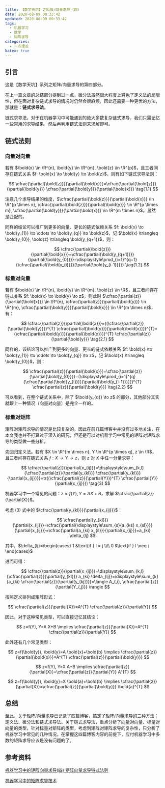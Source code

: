 ```yaml
---
title: 【数学天坑】之矩阵/向量求导（四）
date: 2020-08-09 00:33:42
updated: 2020-08-09 00:33:42
tags:
  - 机器学习
  - 数学
  - 矩阵求导
categories:
  - 一点理论
katex: true
---
```


## 引言

这是【数学天坑】系列之矩阵/向量求导的第四部分。

在上一篇文章的总结部分提到过一点，微分法虽然很大程度上避免了定义法的局限性，但在面对复杂链式求导的情况时仍然会很麻烦，因此还需要一种更优的方法，那就是：**链式求导法**。

链式求导法，对于在机器学习中可能遇到的绝大多数复杂链式求导，我们只需记忆一些常用的求导结果，然后再利用链式法则来求解即可。

<!-- more -->

## 链式法则

### 向量对向量

若有 $\bold{x} \in \R^{n}, \bold{y} \in \R^{m}, \bold{z} \in \R^{p}$，且三者间存在链式关系 $f: \bold{x} \to \bold{y} \to \bold{z}$，则有如下链式求导法则：

$$ \cfrac{\partial{\bold{z}}}{\partial{\bold{x}}}=\cfrac{\partial{\bold{z}}}{\partial{\bold{y}}} \cfrac{\partial{\bold{y}}}{\partial{\bold{x}}} \tag{1.1} $$

注意几个求导结果的维度，$\cfrac{\partial{\bold{z}}}{\partial{\bold{x}}} \in \R^{p \times n}, \cfrac{\partial{\bold{z}}}{\partial{\bold{y}}} \in \R^{p \times m}, \cfrac{\partial{\bold{y}}}{\partial{\bold{x}}} \in \R^{m \times n}$，显然是匹配的。

同样的结论可以推广到更多的向量、更长的链式依赖关系 $f: \bold{x} \to \bold{y_{1}} \to \cdots \to \bold{y_{q}} \to \bold{z}$，记 $\bold{x} \triangleq \bold{y_{0}}, \bold{z} \triangleq \bold{y_{q+1}}$，则：

$$ \cfrac{\partial{\bold{z}}}{\partial{\bold{x}}}=\cfrac{\partial{\bold{y_{q+1}}}}{\partial{\bold{y_{0}}}}=\displaystyle\prod_{i=1}^{q+1}{\cfrac{\partial{\bold{y_{i}}}}{\partial{\bold{y_{i-1}}}}} \tag{1.2} $$

### 标量对向量

若有 $\bold{x} \in \R^{n}, \bold{y} \in \R^{m}, \bold{z} \in \R$，且三者间存在链式关系 $f: \bold{x} \to \bold{y} \to z$，则此时 $\cfrac{\partial{z}}{\partial{\bold{x}}} \in \R^{n}, \cfrac{\partial{z}}{\partial{\bold{y}}} \in \R^{m}, \cfrac{\partial{\bold{y}}}{\partial{\bold{x}}} \in \R^{m \times n}$，有：

$$ \cfrac{\partial{z}}{\partial{\bold{x}}}=((\cfrac{\partial{z}}{\partial{\bold{y}}})^{T} \cfrac{\partial{\bold{y}}}{\partial{\bold{x}}})^{T}=(\cfrac{\partial{\bold{y}}}{\partial{\bold{x}}})^{T} \cfrac{\partial{z}}{\partial{\bold{y}}} \tag{2.1} $$

同样的，该结论可以推广到更多的向量、更长的链式依赖关系 $f: \bold{x} \to \bold{y_{1}} \to \cdots \to \bold{y_{q}} \to z$，记 $\bold{x} \triangleq \bold{y_{0}}$，则：

$$ \cfrac{\partial{z}}{\partial{\bold{x}}}=\cfrac{\partial{z}}{\partial{\bold{y_{0}}}}=(\displaystyle\prod_{i=1}^{q}{\cfrac{\partial{\bold{y_{i}}}}{\partial{\bold{y_{i-1}}}}})^{T} \cfrac{\partial{z}}{\partial{\bold{y}}} \tag{2.2} $$

可以看到，在整个链式关系中，除了 $\bold{y_{q}} \to z$ 的部分，其他部分其实就跟上一种情况（向量对向量）是完全一样的。

### 标量对矩阵

矩阵对矩阵求导的情况是比较复杂的，因此在前几篇博客中并没有过多地关注，在本文我也并不打算过于深入的研究，但还是可以对机器学习中常见的矩阵对矩阵求导的类型做一些分析。

先回归定义法。若有 $X \in \R^{m \times n}, Y \in \R^{p \times q}, z \in \R$，且三者间存在链式关系 $f: X \to Y \to z$，则 $z$ 对 $X$ 中任一分量求导：

$$ \cfrac{\partial{z}}{\partial{x_{ij}}}=\displaystyle\sum_{k,l}{\cfrac{\partial{z}}{\partial{y_{kl}}} \cfrac{\partial{y_{kl}}}{\partial{x_{ij}}}}=tr((\cfrac{\partial{z}}{\partial{Y}})^{T} \cfrac{\partial{Y}}{\partial{x_{ij}}}) \tag{3} $$

机器学习中一个常见的问题：$z=f(Y), Y=A X+B$，求解 $\cfrac{\partial{z}}{\partial{X}}$。

考虑 $(3)$ 式中的 $\cfrac{\partial{y_{kl}}}{\partial{x_{ij}}}$：

$$ \cfrac{\partial{y_{kl}}}{\partial{x_{ij}}}=\cfrac{\partial{\displaystyle\sum_{s}{a_{ks} x_{sl}}}}{\partial{x_{ij}}}=\cfrac{\partial{a_{ki} x_{il}}}{\partial{x_{ij}}}=a_{ki} \delta_{lj} $$

其中，$\delta_{lj}=\begin{cases} 1 &\text{if } l = j \\\\ 0 &\text{if } l \neq j \end{cases}$

进而可得：

$$ \cfrac{\partial{z}}{\partial{x_{ij}}}=\displaystyle\sum_{k,l}{\cfrac{\partial{z}}{\partial{y_{kl}}} a_{ki} \delta_{lj}}=\displaystyle\sum_{k}{a_{ki} \cfrac{\partial{z}}{\partial{y_{kj}}}}=\langle A_{,i}, \cfrac{\partial{z}}{\partial{Y_{,j}}} \rangle $$

按照定义排列成矩阵形式：

$$ \cfrac{\partial{z}}{\partial{X}}=A^{T} \cfrac{\partial{z}}{\partial{Y}} $$

因此，对于这种常见类型，可以直接记忆其结论：

$$ z=f(Y), Y=A X+B \implies \cfrac{\partial{z}}{\partial{X}}=A^{T} \cfrac{\partial{z}}{\partial{Y}} $$

此外还有几个常见类型：

$$ z=f(\bold{y}), \bold{y}=A \bold{x}+\bold{b} \implies \cfrac{\partial{z}}{\partial{\bold{x}}}=A^{T} \cfrac{\partial{z}}{\partial{\bold{y}}} $$

$$ z=f(Y), Y=X A+B \implies \cfrac{\partial{z}}{\partial{X}}=\cfrac{\partial{z}}{\partial{Y}} A^{T} $$

$$ z=f(\bold{y}), \bold{y}=X \bold{a}+\bold{b} \implies \cfrac{\partial{z}}{\partial{X}}=\cfrac{\partial{z}}{\partial{\bold{y}}} \bold{a}^{T} $$

## 总结

至此，关于矩阵/向量求导已记录了四篇博客，搞定了矩阵/向量求导的三种方法：定义法、微分法和链式求导法。关于链式求导法，重点分析了向量对向量、标量对向量的类型，针对标量对矩阵的类型，考虑到矩阵对矩阵求导的复杂性，只分析了机器学习中常见的几种情况。在掌握这四篇博客内容的前提下，应付机器学习中多数的矩阵求导应该是没有问题的了。

## 参考资料

[机器学习中的矩阵向量求导(四) 矩阵向量求导链式法则](https://www.cnblogs.com/pinard/p/10825264.html)

[机器学习中的矩阵求导技术](https://zhuanlan.zhihu.com/p/46908990)

<!-- Q.E.D. -->